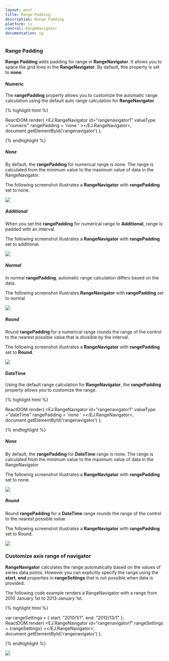 ```yaml
---
layout: post
title: Range-Padding
description: Range Padding
platform: js
control: RangeNavigator
documentation: ug
---
```


### Range Padding

**Range Padding** adds padding for range in **RangeNavigator**. It allows you to space the grid lines in the **RangeNavigator**.  By default, this property is set to **none**.

#### Numeric

The **rangePadding** property allows you to customize the automatic range calculation using the default auto range calculation for **RangeNavigator**.

{% highlight html %}

ReactDOM.render(
                     <EJ.RangeNavigator id="rangenavigator1"     valueType ="numeric" 
                      rangePadding = 'none ' ></EJ.RangeNavigator>,                    
                     document.getElementById('rangenavigator')
);


{% endhighlight %}

##### None

By default, the **rangePadding** for numerical range is none. The range is calculated from the minimum value to the maximum value of data in the RangeNavigator.

The following screenshot illustrates a **RangeNavigator** with **rangePadding** set to none.



![](/js/RangeNavigator/Range-Padding_images/Range-Padding_img1.png) 

##### Additional

When you set the **rangePadding** for numerical range to **Additional**, range is padded with an interval.

The following screenshot illustrates a **RangeNavigator** with **rangePadding** set to additional.



![](/js/RangeNavigator/Range-Padding_images/Range-Padding_img2.png) 

##### Normal

In normal **rangePadding**, automatic range calculation differs based on the data. 

The following screenshot illustrates **RangeNavigator** with **rangePadding** set to normal

![](/js/RangeNavigator/Range-Padding_images/Range-Padding_img3.png) 

##### Round

Round **rangePadding** for a numerical range rounds the range of the control to the nearest possible value that is divisible by the interval.

The following screenshot illustrates a **RangeNavigator** with **rangePadding** set to **Round**.

![](/js/RangeNavigator/Range-Padding_images/Range-Padding_img4.png) 

#### DateTime

Using the default range calculation for **RangeNavigator**, the **rangePadding** property allows you to customize the range.

{% highlight html %}


ReactDOM.render(
              <EJ.RangeNavigator id="rangenavigator1"     valueType ="dateTime" 
              rangePadding = 'none ' ></EJ.RangeNavigator>,
              document.getElementById('rangenavigator')
);


{% endhighlight %}

##### None

By default, the **rangePadding** for **DateTime** range is none. The range is calculated from the minimum value to the maximum value of data in the RangeNavigator

The following screenshot illustrates a **RangeNavigator** with **rangePadding** set to none.

![](/js/RangeNavigator/Range-Padding_images/Range-Padding_img5.png) 

##### Round

Round **rangePadding** for a **DateTime** range rounds the range of the control to the nearest possible value.

The following screenshot illustrates a **RangeNavigator** with **rangePadding** set to Round.

![](/js/RangeNavigator/Range-Padding_images/Range-Padding_img6.png) 

### Customize axis range of navigator

**RangeNavigator** calculates the range automatically based on the values of series data points. However you can explicitly specify the range using the **start**, **end** properties in **rangeSettings** that is not possible when data is provided.

The following code example renders a RangeNavigator with a range from 2010 January 1st to 2013 January 1st.

{% highlight html %}

var rangeSettings = {
                    start: "2010/1/1", end: "2012/13/1"
                };
ReactDOM.render(
                <EJ.RangeNavigator id="rangenavigator1" rangeSettings = {rangeSettings}   ></EJ.RangeNavigator>,
                document.getElementById('rangenavigator')
);


{% endhighlight %}


![](/js/RangeNavigator/Range-Padding_images/Range-Padding_img7.png) 
